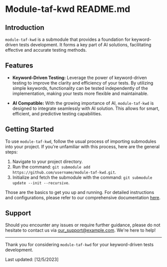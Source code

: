 # Module-taf-kwd README.md

## Introduction

`module-taf-kwd` is a submodule that provides a foundation for keyword-driven tests development. It forms a key part of AI solutions, facilitating effective and accurate testing methods.

## Features

- **Keyword-Driven Testing:** Leverage the power of keyword-driven testing to improve the clarity and efficiency of your tests. By utilizing simple keywords, functionality can be tested independently of the implementation, making your tests more flexible and maintainable.

- **AI Compatible:** With the growing importance of AI, `module-taf-kwd` is designed to integrate seamlessly with AI solution. This allows for smart, efficient, and predictive testing capabilities.

## Getting Started

To use `module-taf-kwd`, follow the usual process of importing submodules into your project. If you're unfamiliar with this process, here are the general steps:

1. Navigate to your project directory.
2. Run the command: `git submodule add https://github.com/username/module-taf-kwd.git`.
3. Initialize and fetch the submodule with the command: `git submodule update --init --recursive`.

Those are the basics to get you up and running. For detailed instructions and configurations, please refer to our comprehensive documentation [here](link_to_detailed_documentation).

## Support

Should you encounter any issues or require further guidance, please do not hesitate to contact us via [our_support@example.com](mailto:our_support@example.com). We're here to help!

___

Thank you for considering `module-taf-kwd` for your keyword-driven tests development.

Last updated: [12/5/2023]
